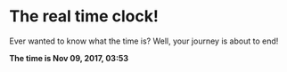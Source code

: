 # The real time clock!

Ever wanted to know what the time is? Well, your journey is about to end!

**The time is Nov 09, 2017, 03:53**